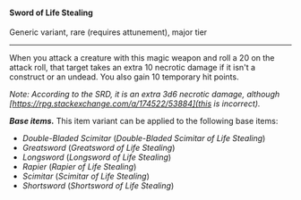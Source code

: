 #### Sword of Life Stealing

Generic variant, rare (requires attunement), major tier

---

When you attack a creature with this magic weapon and roll a 20 on the attack roll, that target takes an extra 10 necrotic damage if it isn't a construct or an undead. You also gain 10 temporary hit points.

*Note: According to the SRD, it is an extra 3d6 necrotic damage, although [https://rpg.stackexchange.com/a/174522/53884](this is incorrect).*

***Base items.*** This item variant can be applied to the following base items:

- *Double-Bladed Scimitar* (*Double-Bladed Scimitar of Life Stealing*)
- *Greatsword* (*Greatsword of Life Stealing*)
- *Longsword* (*Longsword of Life Stealing*)
- *Rapier* (*Rapier of Life Stealing*)
- *Scimitar* (*Scimitar of Life Stealing*)
- *Shortsword* (*Shortsword of Life Stealing*)